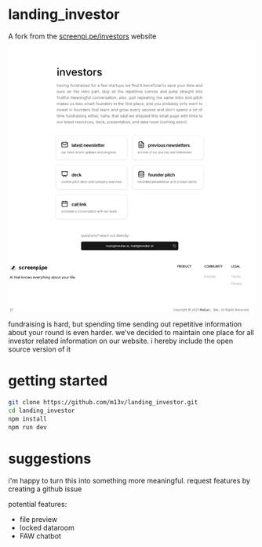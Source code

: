 # landing_investor
A fork from the [screenpi.pe/investors](https://screenpi.pe/investors) website
![Screenshot of the landing page](./public/screenshot.png)


fundraising is hard, but spending time sending out repetitive information about your round is even harder. we've decided to maintain one place for all investor related information on our website. i hereby include the open source version of it

# getting started

```bash
git clone https://github.com/m13v/landing_investor.git
cd landing_investor
npm install
npm run dev
```


# suggestions

i'm happy to turn this into something more meaningful. request features by creating a github issue

potential features:
- file preview
- locked dataroom
- FAW chatbot